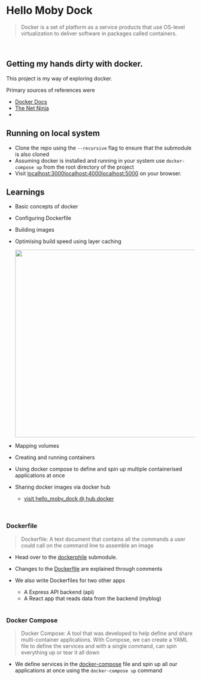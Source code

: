 # Hello Moby Dock

> Docker is a set of platform as a service products that use OS-level virtualization to deliver software in packages called containers.

<br>

## Getting my hands dirty with docker.

This project is my way of exploring docker.

Primary sources of references were


- <a href="https://docs.docker.com/get-started/overview/" target="_blank" >Docker Docs</a>
- <a href="https://youtube.com/playlist?list=PL4cUxeGkcC9hxjeEtdHFNYMtCpjNBm3h7" target="_blank" >The Net Ninja</a>
- 

## Running on local system

- Clone the repo using the `--recursive` flag to ensure that the submodule is also cloned
- Assuming docker is installed and running in your system use
  `docker-compose up` from the root directory of the project
- Visit <a href="http://localhost:3000/" target="_blank" rel="noopener noreferrer">localhost:3000</a><a href="http://localhost:4000/" target="_blank" rel="noopener noreferrer">localhost:4000</a><a href="http://localhost:5000/" target="_blank" rel="noopener noreferrer">localhost:5000</a> on your browser.

## Learnings

- Basic concepts of docker
- Configuring Dockerfile
- Building images
- Optimising build speed using layer caching
    <div>
    <img src="https://github.com/dwi13L/the_dockerphile/raw/0bd8350cb0e1a4cefae90661e32527854b96707c/Build%20Speed%20Comparison.png" width="500"/>
    </div>

- Mapping volumes
- Creating and running containers
- Using docker compose to define and spin up multiple containerised applications at once
- Sharing docker images via docker hub
  - <a href="https://hub.docker.com/repository/docker/dwi13l/hello_moby_dock" target="_blank" rel="noopener noreferrer">visit hello_moby_dock @ hub.docker</a>

<br>

### Dockerfile

> Dockerfile: A text document that contains all the commands a user could call on the command line to assemble an image

- Head over to the 
<a href="https://github.com/dwi13L/the_dockerphile/tree/fa862932e1e64b8282845abd0e56a367fa2a6b8f" target="_blank" rel="noopener noreferrer">dockerphile</a> submodule.
- Changes to the <a href="https://github.com/dwi13L/the_dockerphile/blob/2a1eed6312e81da83449dc90aa57d878ea08eb52/Dockerfile" target="_blank" rel="noopener noreferrer">Dockerfile</a> are explained through comments
- We also write Dockerfiles for two other apps

  - A Express API backend (api)
  - A React app that reads data from the backend (myblog)

  <br>

### Docker Compose

> Docker Compose: A tool that was developed to help define and share multi-container applications. With Compose, we can create a YAML file to define the services and with a single command, can spin everything up or tear it all down

- We define services in the <a href="https://github.com/dwi13L/moby-dock-meets/blob/db65796d9c17e4cc4684f88968691e5b5560ed4d/docker-compose.yaml" target="_blank" rel="noopener noreferrer">docker-compose</a> file and spin up all our applications at once using the `docker-compose up` command
